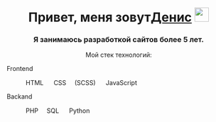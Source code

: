 <h1 align="center">Привет, меня зовут<a href="https://github.com/Web-Coder2023/" target="_blank">Денис</a> 
<img src="https://github.com/blackcater/blackcater/raw/main/images/Hi.gif" height="32"/></h1>
<h3 align="center">Я занимаюсь разработкой сайтов более 5 лет.</h3>

<p align="center">Мой стек технологий:</p>
<P>Frontend</P>
<ul>
    <img src="https://cdn-icons-png.flaticon.com/512/174/174854.png" height="15"> HTML
    <img src="https://cdn-icons-png.flaticon.com/512/732/732190.png" height="15"> CSS <img src="https://cdn-icons-png.flaticon.com/512/5968/5968358.png" height="15">(SCSS)
    <img src="https://cdn-icons-png.flaticon.com/512/5968/5968292.png" height="15"> JavaScript
</ul>

<p>Backand</p>
<ul>
    <img src="https://cdn-icons-png.flaticon.com/512/174/174854.png" height="15"> PHP
    <img src="https://cdn-icons-png.flaticon.com/512/174/174854.png" height="15">SQL
    <img src="https://cdn-icons-png.flaticon.com/512/174/174854.png" height="15"> Python
</ul>
